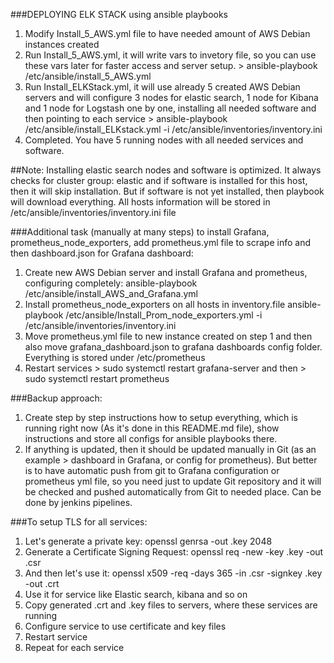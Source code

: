 ###DEPLOYING ELK STACK using ansible playbooks

1. Modify Install_5_AWS.yml file to have needed amount of AWS Debian instances created
2. Run Install_5_AWS.yml, it will write vars to invetory file, so you can use these vars later for faster access and server setup. > ansible-playbook /etc/ansible/install_5_AWS.yml
3. Run Install_ELKStack.yml, it will use already 5 created AWS Debian servers and will configure 3 nodes for elastic search, 1 node for Kibana and 1 node for Logstash one by one, installing all needed software and then pointing to each service > ansible-playbook /etc/ansible/install_ELKstack.yml -i /etc/ansible/inventories/inventory.ini
4. Completed. You have 5 running nodes with all needed services and software.

##Note: Installing elastic search nodes and software is optimized. It always checks for cluster group: elastic and if software is installed for this host, then it will skip installation. But if software is not yet installed, then playbook will download everything.
All hosts information will be stored in /etc/ansible/inventories/inventory.ini file


###Additional task (manually at many steps) to install Grafana, prometheus_node_exporters, add prometheus.yml file to scrape info and then dashboard.json for Grafana dashboard:
1. Create new AWS Debian server and install Grafana and prometheus, configuring completely: ansible-playbook /etc/ansible/install_AWS_and_Grafana.yml 
2. Install prometheus_node_exporters on all hosts in inventory.file ansible-playbook /etc/ansible/Install_Prom_node_exporters.yml -i /etc/ansible/inventories/inventory.ini
3. Move prometheus.yml file to new instance created on step 1 and then also move grafana_dashboard.json to grafana dashboards config folder. Everything is stored under /etc/prometheus
4. Restart services > sudo systemctl restart grafana-server and then > sudo systemctl restart prometheus

###Backup approach:
1. Create step by step instructions how to setup everything, which is running right now (As it's done in this README.md file), show instructions and store all configs for ansible playbooks there.
2. If anything is updated, then it should be updated manually in Git (as an example > dashboard in Grafana, or config for prometheus). But better is to have automatic push from git to Grafana configuration or prometheus yml file, so you need just to update Git repository and it will be checked and pushed automatically from Git to needed place. Can be done by jenkins pipelines.

###To setup TLS for all services:
1. Let's generate a private key: openssl genrsa -out <service-name>.key 2048
2. Generate a Certificate Signing Request: openssl req -new -key <service-name>.key -out <service-name>.csr
3. And then let's use it: openssl x509 -req -days 365 -in <service-name>.csr -signkey <service-name>.key -out <service-name>.crt
4. Use it for service like Elastic search, kibana and so on
5. Copy generated .crt and .key files to servers, where these services are running
6. Configure service to use certificate and key files
7. Restart service
8. Repeat for each service
